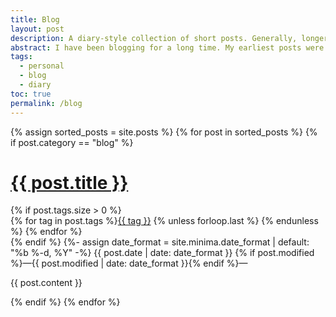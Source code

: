 ```yaml
---
title: Blog
layout: post
description: A diary-style collection of short posts. Generally, longer writings will find their way into another category.
abstract: I have been blogging for a long time. My earliest posts were on MySpace, but I quickly started a blogspot, which  I was active on for several years. I had some posts on LiveJournal, a xanga, and elsewhere. Archives of alt.conform, Total Cinema, The Vernissage Report, and everything else is forthcoming.
tags:
  - personal
  - blog
  - diary
toc: true
permalink: /blog
---
```


{% assign sorted_posts = site.posts %}
{% for post in sorted_posts %}
{% if post.category == "blog" %}
<h1><a href="{{ post.url }}" title="{{ post.title }}, posted on {{ post.date | date: "%b %-d, %Y" }}">{{ post.title }}</a></h1>
{% if post.tags.size > 0 %}
<div class="link-tags">{% for tag in post.tags %}<a href="/tags#{{ tag | slugify }}">{{ tag }}</a>
{% unless forloop.last %}&nbsp;{% endunless %}
{% endfor %}
</div>
{% endif %}
<time itemprop="datePublished">
{%- assign date_format = site.minima.date_format | default: "%b %-d, %Y" -%}
{{ post.date | date: date_format }} {% if post.modified %}&mdash;{{ post.modified | date: date_format }}{% endif %}</time>&mdash;

{{ post.content }}

{% endif %}
{% endfor %}
